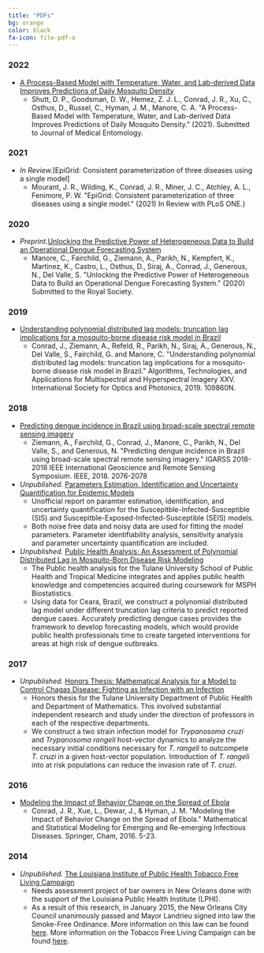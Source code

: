 ```yaml
---
title: "PDFs"
bg: orange
color: black
fa-icon: file-pdf-o 
---
```

<!-- fa-icon can be set to any from http://fortawesome.github.io/Font-Awesome/icons/ -->
### 2022
* [A Process-Based Model with Temperature, Water, and Lab-derived Data Improves Predictions of Daily Mosquito Density](https://academic.oup.com/jme/advance-article/doi/10.1093/jme/tjac127/6749937)
	- Shutt, D. P., Goodsman, D. W., Hemez, Z. J. L., Conrad, J. R., Xu, C., Osthus, D., Russel, C., Hyman, J. M., Manore, C. A. "A Process-Based Model with Temperature, Water, and Lab-derived Data Improves Predictions of Daily Mosquito Density." (2021). Submitted to Journal of Medical Entomology.
### 2021
 * *In Review.*[EpiGrid: Consistent parameterization of three diseases using a single model]
	- Mourant, J. R., Wilding, K., Conrad, J. R., Miner, J. C., Atchley, A. L., Fenimore, P. W. "EpiGrid: Consistent parameterization of three diseases using a single model." (2021) In Review with PLoS ONE.}
### 2020
* *Preprint.*[Unlocking the Predictive Power of Heterogeneous Data to Build an Operational Dengue Forecasting System](https://www.biorxiv.org/content/10.1101/2020.07.08.194019v1.full.pdf)
	- Manore, C., Fairchild, G., Ziemann, A., Parikh, N., Kempfert, K., Martinez, K., Castro, L., Osthus, D., Siraj, A., Conrad, J., Generous, N., Del Valle, S. "Unlocking the Predictive Power of Heterogeneous Data to Build an Operational Dengue Forecasting System." (2020) Submitted to the Royal Society.
### 2019
* [Understanding polynomial distributed lag models: truncation lag implications for a mosquito-borne disease risk model in Brazil](https://www.spiedigitallibrary.org/conference-proceedings-of-spie/10986/109860N/Understanding-polynomial-distributed-lag-models--truncation-lag-implications-for/10.1117/12.2536369.full?SSO=1)
	- Conrad, J., Ziemann, A., Refeld, R., Parikh, N., Siraj, A., Generous, N., Del Valle, S., Fairchild, G. and Manore, C. "Understanding polynomial distributed lag models: truncation lag implications for a mosquito-borne disease risk model in Brazil." Algorithms, Technologies, and Applications for Multispectral and Hyperspectral Imagery XXV. International Society for Optics and Photonics, 2019. 109860N.
### 2018
* [Predicting dengue incidence in Brazil using broad-scale spectral remote sensing imagery](./pdf/08518771.pdf)
	- Ziemann, A., Fairchild, G., Conrad, J., Manore, C., Parikh, N., Del Valle, S., and Generous, N. "Predicting dengue incidence in Brazil using broad-scale spectral remote sensing imagery." IGARSS 2018-2018 IEEE International Geoscience and Remote Sensing Symposium. IEEE, 2018. 2076-2078
* *Unpublished.* [Parameters Estimation, Identification and Uncertainty Quantification for Epidemic Models](./pdf/UQ_SI_0426.pdf)
	- Unofficial report on paramter estimation, identification, and uncertainty quantification for the Suscepitble-Infected-Susceptible (SIS) and Suscepitble-Exposed-Infected-Susceptible (SEIS) models.
	- Both noise free data and noisy data are used for fitting the model parameters. Parameter identifiability analysis, sensitivity analysis and parameter uncertainty quantification are included.
* *Unpublished.* [Public Health Analysis: An Assessment of Polynomial Distributed Lag in Mosquito-Born Disease Risk Modeling](./pdf/CONRAD_Public_Health_Analysis.pdf)
	- The Public health analysis for the Tulane University School of Public Health and Tropical Medicine integrates and applies public health knowledge and competencies acquired during coursework for MSPH Biostatistics.
	- Using data for Ceara, Brazil, we construct a polynomial distributed lag model under different truncation lag criteria to predict reported dengue cases. Accurately predicting dengue cases provides the framework to develop forecasting models, which would provide public health professionals time to create targeted interventions for areas at high risk of dengue outbreaks.
### 2017
* *Unpublished.* [Honors Thesis: Mathematical Analysis for a Model to Control Chagas Disease: Fighting as Infection with an Infection](./pdf/Chagas_CONRAD_Final_Version.pdf)
	- Honors thesis for the Tulane University Department of Public Health and Department of Mathematics. This involved substantial independent research and study under the direction of professors in each of the respective departments.
	- We construct a two strain infection model for *Trypanosoma cruzi* and *Trypanosoma rangeli* host-vector dynamics to analyze the necessary initial conditions necessary for *T. rangeli* to outcompete *T. cruzi* in a given host-vector population. Introduction of *T. rangeli* into at risk populations can reduce the invasion rate of *T. cruzi*.
### 2016
* [Modeling the Impact of Behavior Change on the Spread of Ebola](https://www.google.com/url?sa=t&rct=j&q=&esrc=s&source=web&cd=1&cad=rja&uact=8&ved=0ahUKEwj8xffSsN7aAhVkzIMKHVn-DkMQFggpMAA&url=https%3A%2F%2Fwww.springer.com%2Fcda%2Fcontent%2Fdocument%2Fcda_downloaddocument%2F9783319404110-c2.pdf%3FSGWID%3D0-0-45-1581482-p180011713&usg=AOvVaw3zSw6799wfkKRh4YVDFs0O)
	- Conrad, J. R., Xue, L., Dewar, J., & Hyman, J. M. "Modeling the Impact of Behavior Change on the Spread of Ebola." Mathematical and Statistical Modeling for Emerging and Re-emerging Infectious Diseases. Springer, Cham, 2016. 5-23.
### 2014
* *Unpublished.* [The Louisiana Institute of Public Health Tobacco Free Living Campaign](./pdf/LPHI_Final_Report_Fall_2014.pdf)
	- Needs assessment project of bar owners in New Orleans done with the support of the Louisiana Public Health Institute (LPHI).
	- As a result of this research, in January 2015, the New Orleans City Council unanimously passed and Mayor Landrieu signed into law the Smoke-Free Ordinance. More information on this law can be found [here](https://nola.gov/smokefree/). More information on the Tobacco Free Living Campaign can be found [here](http://tobaccofreeliving.org).
	
	

